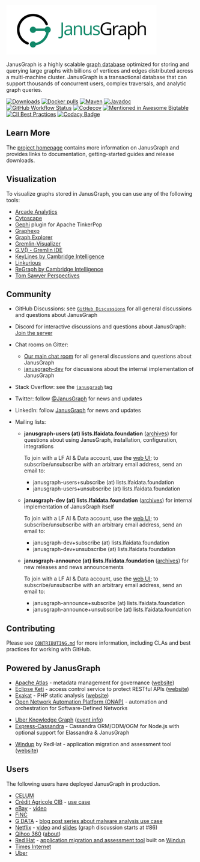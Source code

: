 [![JanusGraph logo](janusgraph.png)](https://janusgraph.org/)

JanusGraph is a highly scalable [graph database](https://en.wikipedia.org/wiki/Graph_database)
optimized for storing and querying large graphs with billions of vertices and edges
distributed across a multi-machine cluster. JanusGraph is a transactional database that
can support thousands of concurrent users, complex traversals, and analytic graph queries.

[![Downloads][downloads-shield]][downloads-link]
[![Docker pulls][docker-pulls-img]][docker-hub-url]
[![Maven][maven-shield]][maven-link]
[![Javadoc][javadoc-shield]][javadoc-link]
[![GitHub Workflow Status][actions-shield]][actions-link]
[![Codecov][codecov-shield]][codecov-link]
[![Mentioned in Awesome Bigtable][awesome-shield]][awesome-link]
[![CII Best Practices][bestpractices-shield]][bestpractices-link]
[![Codacy Badge][codacy-shield]][codacy-link]

[actions-shield]: https://img.shields.io/github/actions/workflow/status/JanusGraph/janusgraph/ci-core.yml?branch=master
[actions-link]: https://github.com/JanusGraph/janusgraph/actions
[awesome-shield]: https://awesome.re/mentioned-badge-flat.svg
[awesome-link]: https://github.com/zrosenbauer/awesome-bigtable
[bestpractices-shield]: https://bestpractices.coreinfrastructure.org/projects/5064/badge
[bestpractices-link]: https://bestpractices.coreinfrastructure.org/projects/5064
[codacy-shield]: https://app.codacy.com/project/badge/Grade/850c7549ea72424486664ffc4f64f526
[codacy-link]: https://www.codacy.com/gh/JanusGraph/janusgraph/dashboard?utm_source=github.com&amp;utm_medium=referral&amp;utm_content=JanusGraph/janusgraph&amp;utm_campaign=Badge_Grade
[maven-shield]: https://img.shields.io/maven-central/v/org.janusgraph/janusgraph-core.svg
[maven-link]: https://central.sonatype.com/search?q=org.janusgraph
[javadoc-shield]: https://javadoc.io/badge/org.janusgraph/janusgraph-core.svg?color=blue
[javadoc-link]: https://javadoc.io/doc/org.janusgraph/janusgraph-core
[downloads-shield]: https://img.shields.io/github/downloads/JanusGraph/janusgraph/total.svg
[downloads-link]: https://github.com/JanusGraph/janusgraph/releases
[codecov-shield]:https://codecov.io/gh/JanusGraph/janusgraph/branch/master/graph/badge.svg
[codecov-link]:https://codecov.io/gh/JanusGraph/janusgraph
[docker-pulls-img]: https://img.shields.io/docker/pulls/janusgraph/janusgraph.svg
[docker-hub-url]: https://hub.docker.com/r/janusgraph/janusgraph

## Learn More

The [project homepage](https://janusgraph.org) contains more information on JanusGraph and
provides links to documentation, getting-started guides and release downloads.

## Visualization

To visualize graphs stored in JanusGraph, you can use any of the following
tools:

* [Arcade Analytics](https://arcadeanalytics.com/usermanual/#arcade-analytics)
* [Cytoscape](https://www.cytoscape.org/)
* [Gephi](https://tinkerpop.apache.org/docs/current/reference/#gephi-plugin)
  plugin for Apache TinkerPop
* [Graphexp](https://github.com/bricaud/graphexp)
* [Graph Explorer](https://github.com/invanalabs/graph-explorer)
* [Gremlin-Visualizer](https://github.com/prabushitha/gremlin-visualizer)
* [G.V() - Gremlin IDE](https://gdotv.com)
* [KeyLines by Cambridge Intelligence](https://cambridge-intelligence.com/keylines/janusgraph/)
* [Linkurious](https://doc.linkurio.us/ogma/latest/tutorials/janusgraph/)
* [ReGraph by Cambridge Intelligence](https://cambridge-intelligence.com/regraph/)
* [Tom Sawyer Perspectives](https://www.tomsawyer.com/perspectives/)

## Community

* GitHub Discussions: see [`GitHub Discussions`](https://github.com/JanusGraph/janusgraph/discussions)
  for all general discussions and questions about JanusGraph

* Discord for interactive discussions and questions about JanusGraph: [Join the server](https://discord.gg/5n4fjv4QAf)

* Chat rooms on Gitter:

  * [Our main chat room](https://gitter.im/JanusGraph/janusgraph) for all general discussions and questions about JanusGraph
  * [janusgraph-dev](https://gitter.im/janusgraph/janusgraph-dev) for discussions about the internal implementation of JanusGraph

* Stack Overflow: see the
  [`janusgraph`](https://stackoverflow.com/questions/tagged/janusgraph) tag

* Twitter: follow [@JanusGraph](https://twitter.com/JanusGraph) for news and
  updates

* LinkedIn: follow [JanusGraph](https://www.linkedin.com/company/janusgraph) for news and
  updates

* Mailing lists:

  * **janusgraph-users (at) lists.lfaidata.foundation**
    ([archives](https://lists.lfaidata.foundation/g/janusgraph-users/topics))
    for questions about using JanusGraph, installation, configuration, integrations

    To join with a LF AI & Data account, use the [web
    UI](https://lists.lfaidata.foundation/g/janusgraph-users/join); to
    subscribe/unsubscribe with an arbitrary email address, send an email to:

    * janusgraph-users+subscribe (at) lists.lfaidata.foundation
    * janusgraph-users+unsubscribe (at) lists.lfaidata.foundation

  * **janusgraph-dev (at) lists.lfaidata.foundation**
    ([archives](https://lists.lfaidata.foundation/g/janusgraph-dev/topics))
    for internal implementation of JanusGraph itself

    To join with a LF AI & Data account, use the [web
    UI](https://lists.lfaidata.foundation/g/janusgraph-dev/join); to
    subscribe/unsubscribe with an arbitrary email address, send an email to:

    * janusgraph-dev+subscribe (at) lists.lfaidata.foundation
    * janusgraph-dev+unsubscribe (at) lists.lfaidata.foundation

  * **janusgraph-announce (at) lists.lfaidata.foundation**
    ([archives](https://lists.lfaidata.foundation/g/janusgraph-announce/topics))
    for new releases and news announcements

    To join with a LF AI & Data account, use the [web
    UI](https://lists.lfaidata.foundation/g/janusgraph-announce/join); to
    subscribe/unsubscribe with an arbitrary email address, send an email to:

    * janusgraph-announce+subscribe (at) lists.lfaidata.foundation
    * janusgraph-announce+unsubscribe (at) lists.lfaidata.foundation
    
## Contributing

Please see [`CONTRIBUTING.md`](CONTRIBUTING.md) for more information, including
CLAs and best practices for working with GitHub.

## Powered by JanusGraph

* [Apache Atlas](https://github.com/apache/atlas) - metadata management for governance ([website](https://atlas.apache.org/))
* [Eclipse Keti](https://github.com/eclipse/keti) - access control service to protect RESTful APIs ([website](https://projects.eclipse.org/projects/iot.keti))
* [Exakat](https://github.com/exakat/exakat) - PHP static analysis ([website](https://www.exakat.io/))
* [Open Network Automation Platform (ONAP)](https://www.onap.org/) - automation and orchestration for Software-Defined Networks
- [Uber Knowledge Graph](https://www.youtube.com/watch?v=C01Gh0g01JE) ([event info](https://leap.ai/events/2017/08/06/uber_knowledge_graph))
- [Express-Cassandra](https://github.com/masumsoft/express-cassandra) - Cassandra ORM/ODM/OGM for Node.js with optional support for Elassandra & JanusGraph
* [Windup](https://github.com/windup/windup) by RedHat - application migration and assessment tool ([website](https://developers.redhat.com/products/rhamt/overview/))

## Users

The following users have deployed JanusGraph in production.

* [CELUM](https://www.celum.com/)
* [Crédit Agricole CIB](https://www.ca-cib.com/) - [use case](https://github.com/JanusGraph/janusgraph/discussions/2734)
* [eBay](https://www.ebay.com/) - [video](https://youtu.be/EtB1BPG00PE)
* [FiNC](https://finc.com)
* [G DATA](https://gdatasoftware.com) - [blog post series about malware analysis use case](https://www.gdatasoftware.com/blog/2018/11/31203-malware-analysis-with-a-graph-database)
* [Netflix](https://www.netflix.com) -
  [video](https://youtu.be/KSmAdtMJYEo?t=1h2m17s) and
  [slides](https://www.slideshare.net/RoopaTangirala/polyglot-persistence-netflix-cde-meetup-90955706#86) (graph discussion starts at #86)
* [Qihoo 360](https://www.360.cn/) ([about](https://en.wikipedia.org/wiki/Qihoo_360))
* [Red Hat](https://www.redhat.com/) - [application migration and assessment tool](https://developers.redhat.com/products/rhamt/overview/) built on [Windup](https://github.com/windup/windup)
* [Times Internet](https://timesinternet.in)
* [Uber](https://uber.com)

